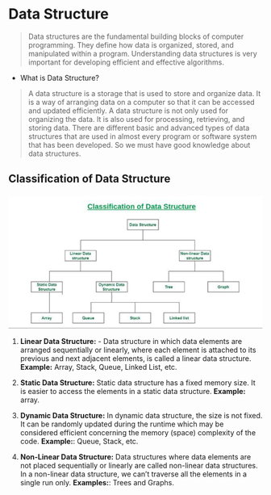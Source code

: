 # Data Structure

> Data structures are the fundamental building blocks of computer programming. They define how data is organized, stored, and manipulated within a program. Understanding data structures is very important for developing efficient and effective algorithms.

- What is Data Structure?
> A data structure is a storage that is used to store and organize data. It is a way of arranging data on a computer so that it can be accessed and updated efficiently.
>A data structure is not only used for organizing the data. It is also used for processing, retrieving, and storing data. There are different basic and advanced types of data structures that are used in almost every program or software system that has been developed. So we must have good knowledge about data structures. 

## Classification of Data Structure
![alt text](image.png)

1. **Linear Data Structure:** -  Data structure in which data elements are arranged sequentially or linearly, where each element is attached to its previous and next adjacent elements, is called a linear data structure. 
**Example:** Array, Stack, Queue, Linked List, etc.

2. **Static Data Structure:** Static data structure has a fixed memory size. It is easier to access the elements in a static data structure. 
**Example:** array.

3. **Dynamic Data Structure:** In dynamic data structure, the size is not fixed. It can be randomly updated during the runtime which may be considered efficient concerning the memory (space) complexity of the code. 
**Example:**: Queue, Stack, etc.

4. **Non-Linear Data Structure:** Data structures where data elements are not placed sequentially or linearly are called non-linear data structures. In a non-linear data structure, we can’t traverse all the elements in a single run only. 
**Examples:**: Trees and Graphs.


# 